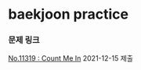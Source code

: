# baekjoon practice #


### 문제 링크 ###

[No.11319 : Count Me In](https://www.acmicpc.net/problem/11319)  2021-12-15 제출
